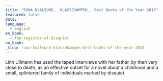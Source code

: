```yaml
---
title: "RUNA KVALSUND, _KLASSEKAMPEN_, Best Books of the Year 2015"
featured: false
date:
language:
  - english
en_book:
  - the-register-of-disquiet
no_book:
_slug: runa-kvalsund-klassekampen-best-books-of-the-year-2015
---
```


Linn Ullmann has used the taped interviews with her father, by then very close to death, as an effective outset for a novel about a childhood and a small, splintered family of individuals marked by disquiet.

